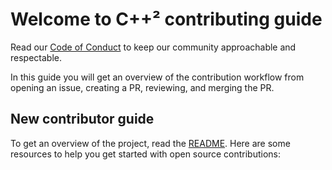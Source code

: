 # Welcome to C++² contributing guide

Read our [Code of Conduct](./code_of_conduct.md) to keep our community approachable and respectable.

In this guide you will get an overview of the contribution workflow from opening an issue, creating a PR, reviewing, and merging the PR.

## New contributor guide

To get an overview of the project, read the [README](./../readme.md). Here are some resources to help you get started with open source contributions:
